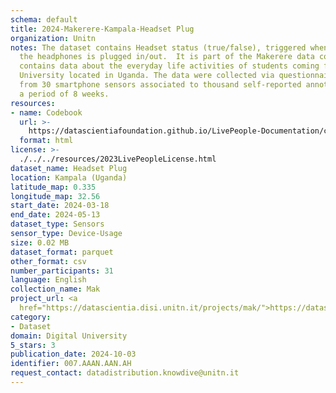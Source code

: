 ```yaml
---
schema: default
title: 2024-Makerere-Kampala-Headset Plug
organization: Unitn
notes: The dataset contains Headset status (true/false), triggered when the jack of
  the headphones is plugged in/out.  It is part of the Makerere data collection, which
  contains data about the everyday life activities of students coming from Makerere
  University located in Uganda. The data were collected via questionnaires, data coming
  from 30 smartphone sensors associated to thousand self-reported annotations over
  a period of 8 weeks.
resources:
- name: Codebook
  url: >-
    https://datascientiafoundation.github.io/LivePeople-Documentation/codebooks/2024-MAK-Kampala-headsetplug.html
  format: html
license: >-
  ./../../resources/2023LivePeopleLicense.html
dataset_name: Headset Plug
location: Kampala (Uganda)
latitude_map: 0.335
longitude_map: 32.56
start_date: 2024-03-18
end_date: 2024-05-13
dataset_type: Sensors
sensor_type: Device-Usage
size: 0.02 MB
dataset_format: parquet
other_format: csv
number_participants: 31
language: English
collection_name: Mak
project_url: <a 
  href="https://datascientia.disi.unitn.it/projects/mak/">https://datascientia.disi.unitn.it/projects/mak/</a>
category:
- Dataset
domain: Digital University
5_stars: 3
publication_date: 2024-10-03
identifier: 007.AAAN.AAN.AH
request_contact: datadistribution.knowdive@unitn.it
---
```


